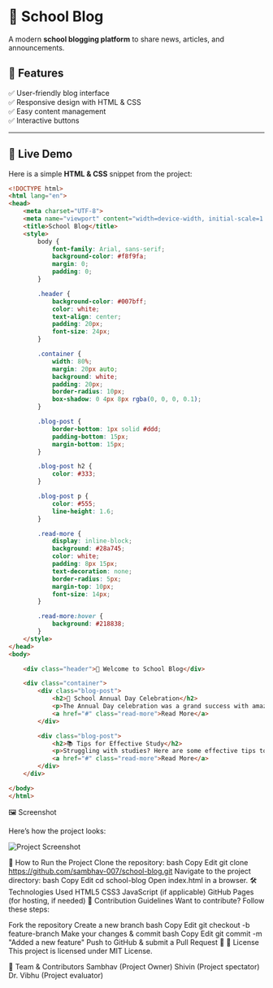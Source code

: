 # 📖 School Blog  

A modern **school blogging platform** to share news, articles, and announcements.

## 🌟 Features  
✅ User-friendly blog interface  
✅ Responsive design with HTML & CSS  
✅ Easy content management  
✅ Interactive buttons  

---

## 🎨 Live Demo  
Here is a simple **HTML & CSS** snippet from the project:

```html
<!DOCTYPE html>
<html lang="en">
<head>
    <meta charset="UTF-8">
    <meta name="viewport" content="width=device-width, initial-scale=1.0">
    <title>School Blog</title>
    <style>
        body {
            font-family: Arial, sans-serif;
            background-color: #f8f9fa;
            margin: 0;
            padding: 0;
        }

        .header {
            background-color: #007bff;
            color: white;
            text-align: center;
            padding: 20px;
            font-size: 24px;
        }

        .container {
            width: 80%;
            margin: 20px auto;
            background: white;
            padding: 20px;
            border-radius: 10px;
            box-shadow: 0 4px 8px rgba(0, 0, 0, 0.1);
        }

        .blog-post {
            border-bottom: 1px solid #ddd;
            padding-bottom: 15px;
            margin-bottom: 15px;
        }

        .blog-post h2 {
            color: #333;
        }

        .blog-post p {
            color: #555;
            line-height: 1.6;
        }

        .read-more {
            display: inline-block;
            background: #28a745;
            color: white;
            padding: 8px 15px;
            text-decoration: none;
            border-radius: 5px;
            margin-top: 10px;
            font-size: 14px;
        }

        .read-more:hover {
            background: #218838;
        }
    </style>
</head>
<body>

    <div class="header">📖 Welcome to School Blog</div>

    <div class="container">
        <div class="blog-post">
            <h2>🏫 School Annual Day Celebration</h2>
            <p>The Annual Day celebration was a grand success with amazing performances by students. Read more to see highlights and photos from the event.</p>
            <a href="#" class="read-more">Read More</a>
        </div>

        <div class="blog-post">
            <h2>📚 Tips for Effective Study</h2>
            <p>Struggling with studies? Here are some effective tips to improve your learning habits and score better in exams!</p>
            <a href="#" class="read-more">Read More</a>
        </div>
    </div>

</body>
</html>
```

🖼️ Screenshot

Here’s how the project looks:  

![Project Screenshot](https://encrypted-tbn0.gstatic.com/images?q=tbn:ANd9GcRo9ZMzEIOwklMVioIiJBYnUZ9VVh0uwcHpDA&s) 

🚀 How to Run the Project
Clone the repository:
bash
Copy
Edit
git clone https://github.com/sambhav-007/school-blog.git
Navigate to the project directory:
bash
Copy
Edit
cd school-blog
Open index.html in a browser.
🛠️ Technologies Used
HTML5
CSS3
JavaScript (if applicable)
GitHub Pages (for hosting, if needed)
🤝 Contribution Guidelines
Want to contribute? Follow these steps:

Fork the repository
Create a new branch
bash
Copy
Edit
git checkout -b feature-branch
Make your changes & commit
bash
Copy
Edit
git commit -m "Added a new feature"
Push to GitHub & submit a Pull Request 🚀
📜 License
This project is licensed under MIT License.

👥 Team & Contributors
Sambhav (Project Owner)
Shivin (Project spectator)
Dr. Vibhu (Project evaluator)

